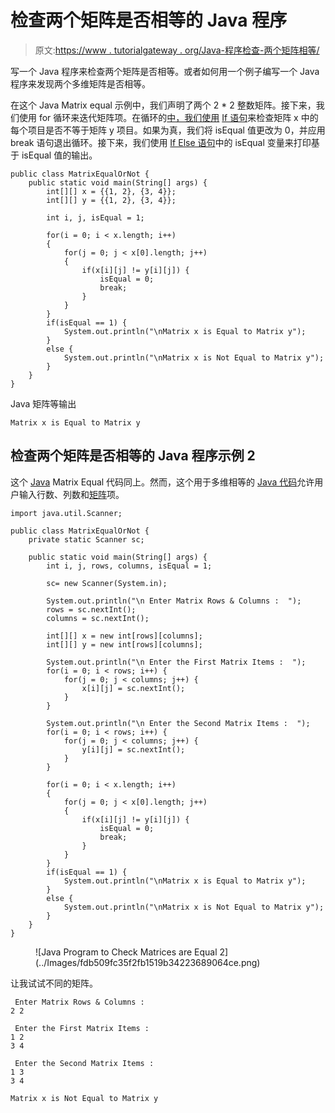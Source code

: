 # 检查两个矩阵是否相等的 Java 程序

> 原文:[https://www . tutorialgateway . org/Java-程序检查-两个矩阵相等/](https://www.tutorialgateway.org/java-program-to-check-two-matrices-are-equal/)

写一个 Java 程序来检查两个矩阵是否相等。或者如何用一个例子编写一个 Java 程序来发现两个多维矩阵是否相等。

在这个 Java Matrix equal 示例中，我们声明了两个 2 * 2 整数矩阵。接下来，我们使用 for 循环来迭代矩阵项。在循环的[中，我们使用](https://www.tutorialgateway.org/java-for-loop/) [If 语句](https://www.tutorialgateway.org/java-if-statement/)来检查矩阵 x 中的每个项目是否不等于矩阵 y 项目。如果为真，我们将 isEqual 值更改为 0，并应用 break 语句退出循环。接下来，我们使用 [If Else 语句](https://www.tutorialgateway.org/java-if-else-statement/)中的 isEqual 变量来打印基于 isEqual 值的输出。

```
public class MatrixEqualOrNot {
	public static void main(String[] args) {
		int[][] x = {{1, 2}, {3, 4}};
		int[][] y = {{1, 2}, {3, 4}};

		int i, j, isEqual = 1;

		for(i = 0; i < x.length; i++)
		{
			for(j = 0; j < x[0].length; j++)
			{
				if(x[i][j] != y[i][j]) {
					isEqual = 0;
					break;
				}
			}
		}
		if(isEqual == 1) {
			System.out.println("\nMatrix x is Equal to Matrix y");
		}
		else {
			System.out.println("\nMatrix x is Not Equal to Matrix y");
		}
	}
}
```

Java 矩阵等输出

```
Matrix x is Equal to Matrix y
```

## 检查两个矩阵是否相等的 Java 程序示例 2

这个 [Java](https://www.tutorialgateway.org/java-tutorial/) Matrix Equal 代码同上。然而，这个用于多维相等的 [Java 代码](https://www.tutorialgateway.org/learn-java-programs/)允许用户输入行数、列数和[矩阵](https://www.tutorialgateway.org/two-dimensional-array-in-java/)项。

```
import java.util.Scanner;

public class MatrixEqualOrNot {
	private static Scanner sc;

	public static void main(String[] args) {
		int i, j, rows, columns, isEqual = 1;	

		sc= new Scanner(System.in);	

		System.out.println("\n Enter Matrix Rows & Columns :  ");
		rows = sc.nextInt();
		columns = sc.nextInt();

		int[][] x = new int[rows][columns];
		int[][] y = new int[rows][columns];

		System.out.println("\n Enter the First Matrix Items :  ");
		for(i = 0; i < rows; i++) {
			for(j = 0; j < columns; j++) {
				x[i][j] = sc.nextInt();
			}		
		}

		System.out.println("\n Enter the Second Matrix Items :  ");
		for(i = 0; i < rows; i++) {
			for(j = 0; j < columns; j++) {
				y[i][j] = sc.nextInt();
			}		
		}

		for(i = 0; i < x.length; i++)
		{
			for(j = 0; j < x[0].length; j++)
			{
				if(x[i][j] != y[i][j]) {
					isEqual = 0;
					break;
				}
			}
		}
		if(isEqual == 1) {
			System.out.println("\nMatrix x is Equal to Matrix y");
		}
		else {
			System.out.println("\nMatrix x is Not Equal to Matrix y");
		}
	}
}
```

<figure class="wp-block-image size-large">![Java Program to Check Matrices are Equal 2](../Images/fdb509fc35f2fb1519b34223689064ce.png)</figure>

让我试试不同的矩阵。

```
 Enter Matrix Rows & Columns :  
2 2

 Enter the First Matrix Items :  
1 2
3 4

 Enter the Second Matrix Items :  
1 3
3 4

Matrix x is Not Equal to Matrix y
```